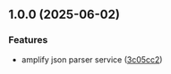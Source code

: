 ## 1.0.0 (2025-06-02)

### Features

* amplify json parser service ([3c05cc2](https://github.com/cabrera-evil/amplify-json/commit/3c05cc2cc02ae32e290e70b1dafd962ceebf23a9))
